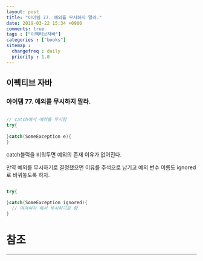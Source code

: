 ```yaml
---
layout: post
title: "아이템 77. 예외를 무시하지 말라."
date: 2019-03-22 15:34 +0900
comments: true
tags : ["이팩티브자바"]
categories : ["books"]
sitemap :
  changefreq : daily
  priority : 1.0
---
```

## 이펙티브 자바

### 아이템 77. 예외를 무시하지 말라.

```java

// catch에서 에러를 무시함
try{
  
}catch(SomeException e){
}


```

catch블럭을 비워두면 예외의 존재 이유가 없어진다.

만약 예외를 무시하기로 결정했으면 이유를 주석으로 남기고 예외 변수 이름도 ignored로 바꿔놓도록 하자.

```java

try{
  
}catch(SomeException ignored){
  // 여차여차 해서 무시하기로 함
}

```

# 참조
-----



